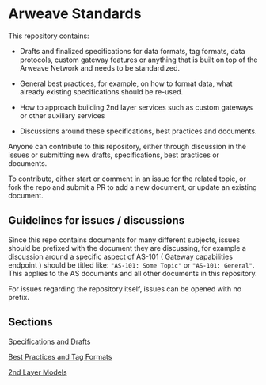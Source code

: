 
# Arweave Standards

This repository contains:

- Drafts and finalized specifications for data formats, tag formats, data protocols, custom gateway features or anything that is built on top of the Arweave Network and needs to be standardized.

- General best practices, for example, on how to format data, what already existing specifications should be re-used.

- How to approach building 2nd layer services such as custom gateways or other auxiliary services

- Discussions around these specifications, best practices and documents.
  
Anyone can contribute to this repository, either through discussion in the issues or submitting new drafts, specifications, best practices or documents.

To contribute, either start or comment in an issue for the related topic, or fork the repo and submit a PR to add a new document, or update an existing document.

## Guidelines for issues / discussions

Since this repo contains documents for many different subjects, issues should be prefixed with the
document they are discussing, for example a discussion around a specific aspect of AS-101 ( Gateway capabilities endpoint ) should be titled like: `"AS-101: Some Topic"` or `"AS-101: General"`. This applies to the AS documents and all other documents in this repository.

For issues regarding the repository itself, issues can be opened with no prefix.

## Sections

[Specifications and Drafts](specs)

[Best Practices and Tag Formats](best-practices)

[2nd Layer Models](2nd-layer)





